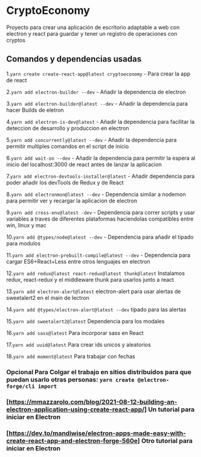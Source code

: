# CryptoEconomy

Proyecto para crear una aplicación de escritorio adaptable a web con electron y react para guardar y tener un registro de operaciones con cryptos

## Comandos y dependencias usadas

1.`yarn create create-react-app@latest cryptoeconomy` - Para crear la app de react

2.`yarn add electron-builder --dev` - Añadir la dependencia de electron

3.`yarn add electron-builder@latest --dev` - Añadir la dependencia para hacer Builds de eletron

4.`yarn add electron-is-dev@latest` - Añadir la dependencia para facilitar la deteccion de desarrollo y produccion en electron

5.`yarn add concurrently@latest --dev` - Añadir la dependencia para permitir multiples comandos en el script de inicio

6.`yarn add wait-on --dev` - Añadir la dependencia para permitir la espera al inicio del localhost:3000 de react antes de lanzar la aplicacion

7.`yarn add electron-devtools-installer@latest` - Añadir dependencia para poder añadir los devTools de Redux y de React

8.`yarn add electronmon@latest --dev` - Dependencia similar a nodemon para permitir ver y recargar la aplicacion de electron

9.`yarn add cross-env@latest -dev` - Dependencia para correr scripts y usar variables a traves de diferentes plataformas haciendolas compatibles entre win, linux y mac

10.`yarn add @types/node@latest --dev` - Dependencia para añadir el tipado para modulos

11.`yarn add electron-prebuilt-compile@latest --dev` - Dependencia para cargar ES6+React+Less entre otros lenguajes en electron

12.`yarn add redux@latest react-redux@latest thunk@latest` Instalamos redux, react-redux y el middleware thunk para usarlos junto a react

13.`yarn add electron-alert@latest` electron-alert para usar alertas de sweetalert2 en el main de lectron

14.`yarn add @types/electron-alert@latest --dev` tipado para las alertas

15.`yarn add sweetalert2@latest` Dependencia para los modales

16.`yarn add sass@latest` Para incorporar sass en React

17.`yarn add uuid@latest` Para crear ids unicos y aleatorios

18.`yarn add moment@latest` Para trabajar con fechas

### Opcional Para Colgar el trabajo en sitios distribuidos para que puedan usarlo otras personas: `yarn create @electron-forge/cli import`

### [https://mmazzarolo.com/blog/2021-08-12-building-an-electron-application-using-create-react-app/] Un tutorial para iniciar en Electron

### [https://dev.to/mandiwise/electron-apps-made-easy-with-create-react-app-and-electron-forge-560e] Otro tutorial para iniciar en Electron

